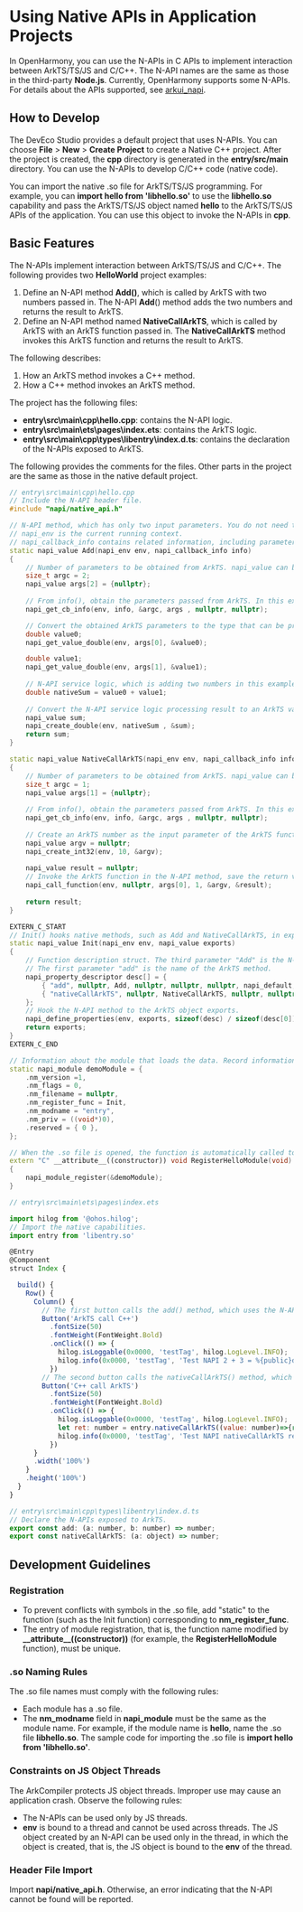 # Using Native APIs in Application Projects

In OpenHarmony, you can use the N-APIs in C APIs to implement interaction between ArkTS/TS/JS and C/C++. The  N-API names are the same as those in the third-party **Node.js**. Currently, OpenHarmony supports some N-APIs. For details about the APIs supported, see [arkui_napi](https://gitee.com/openharmony/arkui_napi/blob/master/libnapi.ndk.json).

## How to Develop

The DevEco Studio provides a default project that uses N-APIs. You can choose **File** > **New** > **Create Project** to create a Native C++ project. After the project is created, the **cpp** directory is generated in the **entry/src/main** directory. You can use the N-APIs to develop C/C++ code (native code).

You can import the native .so file for ArkTS/TS/JS programming. For example, you can **import hello from 'libhello.so'** to use the **libhello.so** capability and pass the ArkTS/TS/JS object named **hello** to the ArkTS/TS/JS APIs of the application. You can use this object to invoke the N-APIs in **cpp**.

## Basic Features
The N-APIs implement interaction between ArkTS/TS/JS and C/C++. The following provides two **HelloWorld** project examples:
1. Define an N-API method **Add()**, which is called by ArkTS with two numbers passed in. The N-API **Add**() method adds the two numbers and returns the result to ArkTS.
2. Define an N-API method named **NativeCallArkTS**, which is called by ArkTS with an ArkTS function passed in. The **NativeCallArkTS** method invokes this ArkTS function and returns the result to ArkTS.

The following describes:
1. How an ArkTS method invokes a C++ method.
2. How a C++ method invokes an ArkTS method.

The project has the following files:
- **entry\src\main\cpp\hello.cpp**: contains the N-API logic.
- **entry\src\main\ets\pages\index.ets**: contains the ArkTS logic.
- **entry\src\main\cpp\types\libentry\index.d.ts**: contains the declaration of the N-APIs exposed to ArkTS.

The following provides the comments for the files. Other parts in the project are the same as those in the native default project.

```C++
// entry\src\main\cpp\hello.cpp
// Include the N-API header file.
#include "napi/native_api.h"

// N-API method, which has only two input parameters. You do not need to modify them.
// napi_env is the current running context.
// napi_callback_info contains related information, including parameters passed from ArkTS.
static napi_value Add(napi_env env, napi_callback_info info)
{
    // Number of parameters to be obtained from ArkTS. napi_value can be regarded as the representation of the ArkTS value in the N-API method.
    size_t argc = 2;
    napi_value args[2] = {nullptr};
    
    // From info(), obtain the parameters passed from ArkTS. In this example, two ArkTS parameters, arg[0] and arg[1], are obtained.
    napi_get_cb_info(env, info, &argc, args , nullptr, nullptr);

    // Convert the obtained ArkTS parameters to the type that can be processed by N-API. In this example, the two numbers passed from ArkTS are converted to the double type.
    double value0;
    napi_get_value_double(env, args[0], &value0);

    double value1;
    napi_get_value_double(env, args[1], &value1);
    
    // N-API service logic, which is adding two numbers in this example.
    double nativeSum = value0 + value1;
    
    // Convert the N-API service logic processing result to an ArkTS value and return the value to ArkTS.
    napi_value sum;
    napi_create_double(env, nativeSum , &sum);
    return sum;
}

static napi_value NativeCallArkTS(napi_env env, napi_callback_info info)
{
    // Number of parameters to be obtained from ArkTS. napi_value can be regarded as the representation of the ArkTS value in the N-API method.
    size_t argc = 1;
    napi_value args[1] = {nullptr};
    
    // From info(), obtain the parameters passed from ArkTS. In this example, one ArkTS parameter, arg[0], is obtained.
    napi_get_cb_info(env, info, &argc, args , nullptr, nullptr);
    
    // Create an ArkTS number as the input parameter of the ArkTS function.
    napi_value argv = nullptr;
    napi_create_int32(env, 10, &argv);
    
    napi_value result = nullptr;
    // Invoke the ArkTS function in the N-API method, save the return value in result, and return result to ArkTS.
    napi_call_function(env, nullptr, args[0], 1, &argv, &result);
    
    return result;
}

EXTERN_C_START
// Init() hooks native methods, such as Add and NativeCallArkTS, in exports. exports is the ArkTS object obtained after you import the native capabilities.
static napi_value Init(napi_env env, napi_value exports)
{
    // Function description struct. The third parameter "Add" is the N-API method.
    // The first parameter "add" is the name of the ArkTS method.
    napi_property_descriptor desc[] = {
        { "add", nullptr, Add, nullptr, nullptr, nullptr, napi_default, nullptr },
        { "nativeCallArkTS", nullptr, NativeCallArkTS, nullptr, nullptr, nullptr, napi_default, nullptr },
    };
    // Hook the N-API method to the ArkTS object exports.
    napi_define_properties(env, exports, sizeof(desc) / sizeof(desc[0]), desc);
    return exports;
}
EXTERN_C_END

// Information about the module that loads the data. Record information such as the Init() function and module name.
static napi_module demoModule = {
    .nm_version =1,
    .nm_flags = 0,
    .nm_filename = nullptr,
    .nm_register_func = Init,
    .nm_modname = "entry",
    .nm_priv = ((void*)0),
    .reserved = { 0 },
};

// When the .so file is opened, the function is automatically called to register the demoModule module.
extern "C" __attribute__((constructor)) void RegisterHelloModule(void)
{
    napi_module_register(&demoModule);
}
```

```js
// entry\src\main\ets\pages\index.ets

import hilog from '@ohos.hilog';
// Import the native capabilities.
import entry from 'libentry.so'

@Entry
@Component
struct Index {

  build() {
    Row() {
      Column() {
        // The first button calls the add() method, which uses the N-API Add method to add the two numbers.
        Button('ArkTS call C++')
          .fontSize(50)
          .fontWeight(FontWeight.Bold)
          .onClick(() => {
            hilog.isLoggable(0x0000, 'testTag', hilog.LogLevel.INFO);
            hilog.info(0x0000, 'testTag', 'Test NAPI 2 + 3 = %{public}d', entry.add(2, 3));
          })
        // The second button calls the nativeCallArkTS() method, which uses the N-API NativeCallArkTS method to execute the ArkTS function.
        Button('C++ call ArkTS')
          .fontSize(50)
          .fontWeight(FontWeight.Bold)
          .onClick(() => {
            hilog.isLoggable(0x0000, 'testTag', hilog.LogLevel.INFO);
            let ret: number = entry.nativeCallArkTS((value: number)=>{return value * 2;});
            hilog.info(0x0000, 'testTag', 'Test NAPI nativeCallArkTS ret = %{public}d', ret);
          })
      }
      .width('100%')
    }
    .height('100%')
  }
}

```

```js
// entry\src\main\cpp\types\libentry\index.d.ts
// Declare the N-APIs exposed to ArkTS.
export const add: (a: number, b: number) => number;
export const nativeCallArkTS: (a: object) => number;
``` 

## Development Guidelines

### Registration

* To prevent conflicts with symbols in the .so file, add "static" to the function (such as the Init function) corresponding to **nm_register_func**. 
* The entry of module registration, that is, the function name modified by **\_\_attribute\_\_((constructor))** (for example, the **RegisterHelloModule** function), must be unique.

### .so Naming Rules

The .so file names must comply with the following rules:

* Each module has a .so file.
* The **nm_modname** field in **napi_module** must be the same as the module name. For example, if the module name is **hello**, name the .so file **libhello.so**. The sample code for importing the .so file is **import hello from 'libhello.so'**.

### Constraints on JS Object Threads

The ArkCompiler protects JS object threads. Improper use may cause an application crash. Observe the following rules:

* The N-APIs can be used only by JS threads.
* **env** is bound to a thread and cannot be used across threads. The JS object created by an N-API can be used only in the thread, in which the object is created, that is, the JS object is bound to the **env** of the thread.

### Header File Import

Import **napi/native_api.h**. Otherwise, an error indicating that the N-API cannot be found will be reported.